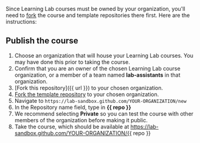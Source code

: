 Since Learning Lab courses must be owned by your organization, you'll need to [fork](https://help.github.com/articles/fork-a-repo/) the course and template repositories there first. Here are the instructions:

## Publish the course
1. Choose an organization that will house your Learning Lab courses. You may have done this prior to taking the course.
1. Confirm that you are an owner of the chosen Learning Lab course organization, or a member of a team named **lab-assistants** in that organization.
1. [Fork this repository]({{ url }}) to your chosen organization.
1. [Fork the template repository](https://github.com/githubtraining/lab-starter-template/fork) to your chosen organization.
1. Navigate to `https://lab-sandbox.github.com/YOUR-ORGANIZATION/new`
1. In the Repository name field, type in **{{ repo }}**
1. We recommend selecting **Private** so you can test the course with other members of the organization before making it public.
1. Take the course, which should be available at https://lab-sandbox.github.com/YOUR-ORGANIZATION/{{ repo }}

